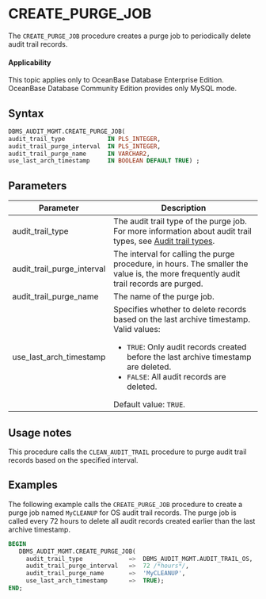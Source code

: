# CREATE_PURGE_JOB

The `CREATE_PURGE_JOB` procedure creates a purge job to periodically delete audit trail records.

<main id="notice" >
    <h4>Applicability</h4>
    <p>This topic applies only to OceanBase Database Enterprise Edition. OceanBase Database Community Edition provides only MySQL mode. </p>
  </main>

## Syntax

```sql
DBMS_AUDIT_MGMT.CREATE_PURGE_JOB(
audit_trail_type            IN PLS_INTEGER,
audit_trail_purge_interval  IN PLS_INTEGER,
audit_trail_purge_name      IN VARCHAR2,
use_last_arch_timestamp     IN BOOLEAN DEFAULT TRUE) ;
```



## Parameters


| Parameter                  | Description                                                                                                                                                                                                                                                                  |
|----------------------------|------------------------------------------------------------------------------------------------------------------------------------------------------------------------------------------------------------------------------------------------------------------------------|
| audit_trail_type           | The audit trail type of the purge job. For more information about audit trail types, see [Audit trail types](1.dbms-audit-mgmt-overview-oracle.md).                                                                                                                          |
| audit_trail_purge_interval | The interval for calling the purge procedure, in hours. The smaller the value is, the more frequently audit trail records are purged.                                                                                                                                        |
| audit_trail_purge_name     | The name of the purge job.                                                                                                                                                                                                                                                   |
| use_last_arch_timestamp    | Specifies whether to delete records based on the last archive timestamp.  Valid values: <ul><li> `TRUE`: Only audit records created before the last archive timestamp are deleted.    </li><li> `FALSE`: All audit records are deleted. </li></ul>    Default value: `TRUE`. |



## Usage notes

This procedure calls the `CLEAN_AUDIT_TRAIL` procedure to purge audit trail records based on the specified interval.

## Examples

The following example calls the `CREATE_PURGE_JOB` procedure to create a purge job named `MyCLEANUP` for OS audit trail records. The purge job is called every 72 hours to delete all audit records created earlier than the last archive timestamp.

```sql
BEGIN
   DBMS_AUDIT_MGMT.CREATE_PURGE_JOB(
     audit_trail_type             =>  DBMS_AUDIT_MGMT.AUDIT_TRAIL_OS,
     audit_trail_purge_interval   =>  72 /*hours*/,  
     audit_trail_purge_name       =>  'MyCLEANUP',
     use_last_arch_timestamp      =>  TRUE);
END;
```


